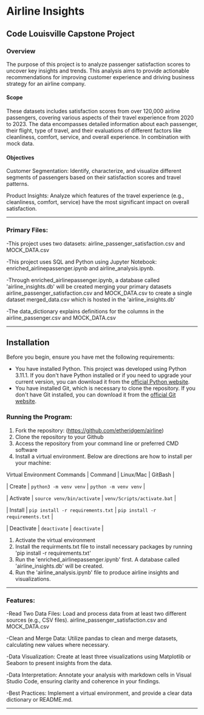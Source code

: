 # Airline Insights
## Code Louisville Capstone Project 

### Overview

The purpose of this project is to analyze passenger satisfaction scores to uncover key insights and trends. This analysis aims to provide actionable recommendations for improving customer experience and driving business strategy for an airline company.

#### Scope
These datasets includes satisfaction scores from over 120,000 airline passengers, covering various aspects of their travel experience from 2020 to 2023. The data encompasses detailed information about each passenger, their flight, type of travel, and their evaluations of different factors like cleanliness, comfort, service, and overall experience. In combination with mock data.

#### Objectives
Customer Segmentation: Identify, characterize, and visualize different segments of passengers based on their satisfaction scores and travel patterns. 

Product Insights: Analyze which features of the travel experience (e.g., cleanliness, comfort, service) have the most significant impact on overall satisfaction. 

---

### Primary Files:
-This project uses two datasets: airline_passenger_satisfaction.csv and MOCK_DATA.csv

-This project uses SQL and Python using Jupyter Notebook: enriched_airlinepassenger.ipynb and airline_analysis.ipynb.

-Through enriched_airlinepassenger.ipynb, a database called 'airline_insights.db' will be created merging your primary datasets airline_passenger_satisfaction.csv and MOCK_DATA.csv to create a single dataset merged_data.csv which is hosted in the 'airline_insights.db'

-The data_dictionary explains definitions for the columns in the airline_passenger.csv and MOCK_DATA.csv 

---
## Installation
Before you begin, ensure you have met the following requirements:

- You have installed Python. This project was developed using Python 3.11.1. If you don't have Python installed or if you need to upgrade your current version, you can download it from the [official Python website](https://www.python.org/downloads/).
- You have installed Git, which is necessary to clone the repository. If you don't have Git installed, you can download it from the [official Git website](https://git-scm.com/downloads).

### Running the Program:

1. Fork the repository: (https://github.com/etheridgem/airline)
2. Clone the repository to your Github
3. Access the repository from your command line or preferred CMD software
4. Install a virtual environment. Below are directions are how to install per your machine:

Virtual Environment Commands
| Command | Linux/Mac | GitBash |

| Create | `python3 -m venv venv` | `python -m venv venv` |

| Activate | `source venv/bin/activate` | `venv/Scripts/activate.bat` |

| Install | `pip install -r requirements.txt` | `pip install -r requirements.txt` |

| Deactivate | `deactivate` | `deactivate` |

1. Activate the virtual environment
2. Install the requirments.txt file to install necessary packages by running 'pip install -r requirements.txt'
3. Run the 'enriched_airlinepassenger.ipynb' first. A database called 'airline_insights.db' will be created.
4. Run the 'airline_analysis.ipynb' file to produce airline insights and visualizations.
---

### Features:
-Read Two Data Files: Load and process data from at least two different sources (e.g., CSV files).
    airline_passenger_satisfaction.csv and MOCK_DATA.csv

-Clean and Merge Data: Utilize pandas to clean and merge datasets, calculating new values where necessary.

-Data Visualization: Create at least three visualizations using Matplotlib or Seaborn to present insights from the data.

-Data Interpretation: Annotate your analysis with markdown cells in Visual Studio Code, ensuring clarity and coherence in your findings.

-Best Practices: Implement a virtual environment, and provide a clear data dictionary or README.md.

---
